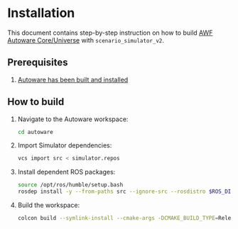 # Installation

This document contains step-by-step instruction on how to build [AWF Autoware Core/Universe](https://github.com/autowarefoundation/autoware) with `scenario_simulator_v2`.

## Prerequisites

1. [Autoware has been built and installed](../../../installation/)

## How to build

1. Navigate to the Autoware workspace:

   ```bash
   cd autoware
   ```

2. Import Simulator dependencies:

   ```bash
   vcs import src < simulator.repos
   ```

3. Install dependent ROS packages:

   ```bash
   source /opt/ros/humble/setup.bash
   rosdep install -y --from-paths src --ignore-src --rosdistro $ROS_DISTRO
   ```

4. Build the workspace:

   ```bash
   colcon build --symlink-install --cmake-args -DCMAKE_BUILD_TYPE=Release
   ```

